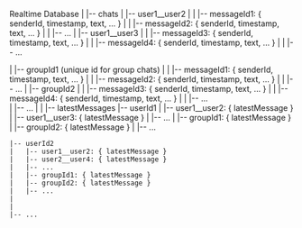 Realtime Database
|
|-- chats
|   |-- user1__user2
|   |   |-- messageId1: { senderId, timestamp, text, ... }
|   |   |-- messageId2: { senderId, timestamp, text, ... }
|   |   |-- ...
|   |-- user1__user3
|   |   |-- messageId3: { senderId, timestamp, text, ... }
|   |   |-- messageId4: { senderId, timestamp, text, ... }
|   |   |-- ...

|   |-- groupId1 (unique id for group chats)
|   |   |-- messageId1: { senderId, timestamp, text, ... }
|   |   |-- messageId2: { senderId, timestamp, text, ... }
|   |   |-- ...
|   |-- groupId2
|   |   |-- messageId3: { senderId, timestamp, text, ... }
|   |   |-- messageId4: { senderId, timestamp, text, ... }
|   |   |-- ...    
|   |-- ...
|
|
|-- latestMessages
    |-- userId1
    |   |-- user1__user2: { latestMessage }
    |   |-- user1__user3: { latestMessage }
    |   |-- ...
    |   |-- groupId1: { latestMessage }
    |   |-- groupId2: { latestMessage }
    |   |-- ...

    |-- userId2
    |   |-- user1__user2: { latestMessage }
    |   |-- user2__user4: { latestMessage }
    |   |-- ...
    |   |-- groupId1: { latestMessage }
    |   |-- groupId2: { latestMessage }
    |   |-- ...
    |
    |
    |-- ...
    